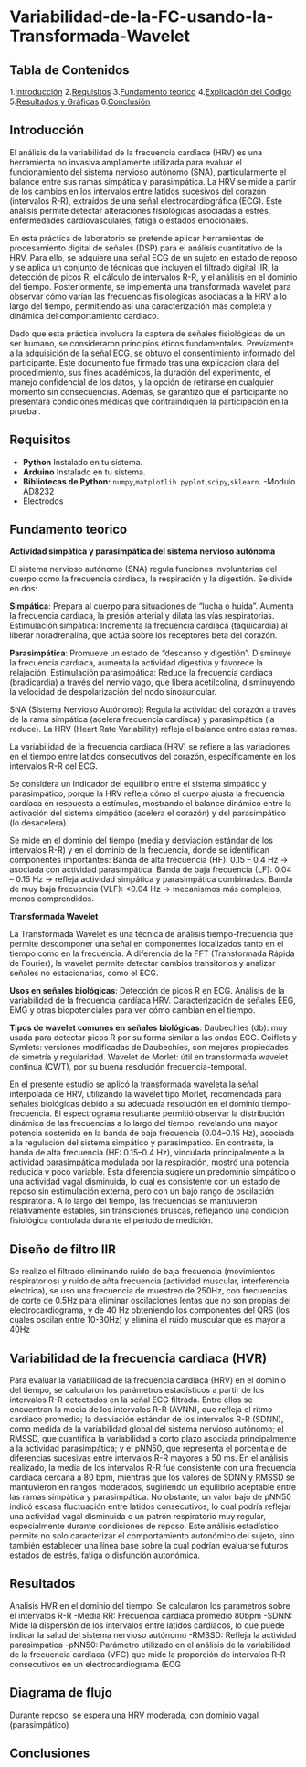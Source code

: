 # Variabilidad-de-la-FC-usando-la-Transformada-Wavelet

## Tabla de Contenidos 
1.[Introducción](#introducción)
2.[Requisitos](#requisitos)
3.[Fundamento teorico](#fundamento-teorico)
4.[Explicación del Código](#explicación-del-código)
5.[Resultados y Gráficas](#resultados-y-gráficas)
6.[Conclusión](#conclusión)

## Introducción 
El análisis de la variabilidad de la frecuencia cardíaca (HRV) es una herramienta no invasiva ampliamente utilizada para evaluar el funcionamiento del sistema nervioso autónomo (SNA), particularmente el balance entre sus ramas simpática y parasimpática. La HRV se mide a partir de los cambios en los intervalos entre latidos sucesivos del corazón (intervalos R-R), extraídos de una señal electrocardiográfica (ECG). Este análisis permite detectar alteraciones fisiológicas asociadas a estrés, enfermedades cardiovasculares, fatiga o estados emocionales.

En esta práctica de laboratorio se pretende aplicar herramientas de procesamiento digital de señales (DSP) para el análisis cuantitativo de la HRV. Para ello, se adquiere una señal ECG de un sujeto en estado de reposo y se aplica un conjunto de técnicas que incluyen el filtrado digital IIR, la detección de picos R, el cálculo de intervalos R-R, y el análisis en el dominio del tiempo. Posteriormente, se implementa una transformada wavelet para observar cómo varían las frecuencias fisiológicas asociadas a la HRV a lo largo del tiempo, permitiendo así una caracterización más completa y dinámica del comportamiento cardíaco.

Dado que esta práctica involucra la captura de señales fisiológicas de un ser humano, se consideraron principios éticos fundamentales. Previamente a la adquisición de la señal ECG, se obtuvo el consentimiento informado del participante. Este documento fue firmado tras una explicación clara del procedimiento, sus fines académicos, la duración del experimento, el manejo confidencial de los datos, y la opción de retirarse en cualquier momento sin consecuencias. Además, se garantizó que el participante no presentara condiciones médicas que contraindiquen la participación en la prueba
.

## Requisitos
- **Python** Instalado en tu sistema.
- **Arduino** Instalado en tu sistema.
- **Bibliotecas de Python:** `numpy`,`matplotlib.pyplot`,`scipy`,`sklearn`.
-Modulo AD8232
- Electrodos

## Fundamento teorico
**Actividad simpática y parasimpática del sistema nervioso autónoma**

El sistema nervioso autónomo (SNA) regula funciones involuntarias del cuerpo como la frecuencia cardíaca, la respiración y la digestión. Se divide en dos:

**Simpática**: Prepara al cuerpo para situaciones de “lucha o huida”. Aumenta la frecuencia cardíaca, la presión arterial y dilata las vías respiratorias.
Estimulación simpática: Incrementa la frecuencia cardíaca (taquicardia) al liberar noradrenalina, que actúa sobre los receptores beta del corazón.

**Parasimpática**: Promueve un estado de “descanso y digestión”. Disminuye la frecuencia cardíaca, aumenta la actividad digestiva y favorece la relajación.
Estimulación parasimpática: Reduce la frecuencia cardíaca (bradicardia) a través del nervio vago, que libera acetilcolina, disminuyendo la velocidad de despolarización del nodo sinoauricular.

SNA (Sistema Nervioso Autónomo):
Regula la actividad del corazón a través de la rama simpática (acelera frecuencia cardíaca) y parasimpática (la reduce). La HRV (Heart Rate Variability) refleja el balance entre estas ramas.

La variabilidad de la frecuencia cardiaca (HRV) se refiere a las variaciones en el tiempo entre latidos consecutivos del corazón, específicamente en los intervalos R-R del ECG.

Se considera un indicador del equilibrio entre el sistema simpático y parasimpático, porque la HRV refleja cómo el cuerpo ajusta la frecuencia cardíaca en respuesta a estímulos, mostrando el balance dinámico entre la activación del sistema simpático (acelera el corazón) y del parasimpático (lo desacelera).

Se mide en el dominio del tiempo (media y desviación estándar de los intervalos R-R) y en el dominio de la frecuencia, donde se identifican componentes importantes:
Banda de alta frecuencia (HF): 0.15 – 0.4 Hz → asociada con actividad parasimpática.
Banda de baja frecuencia (LF): 0.04 – 0.15 Hz → refleja actividad simpática y parasimpática combinadas.
Banda de muy baja frecuencia (VLF): <0.04 Hz → mecanismos más complejos, menos comprendidos.




**Transformada Wavelet**

La Transformada Wavelet es una técnica de análisis tiempo-frecuencia que permite descomponer una señal en componentes localizados tanto en el tiempo como en la frecuencia. A diferencia de la FFT (Transformada Rápida de Fourier), la wavelet permite detectar cambios transitorios y analizar señales no estacionarias, como el ECG.

**Usos en señales biológicas**:
Detección de picos R en ECG.
Análisis de la variabilidad de la frecuencia cardíaca HRV.
Caracterización de señales EEG, EMG y otras biopotenciales para ver cómo cambian en el tiempo.

**Tipos de wavelet comunes en señales biológicas**:
Daubechies (db): muy usada para detectar picos R por su forma similar a las ondas ECG.
Coiflets y Symlets: versiones modificadas de Daubechies, con mejores propiedades de simetría y regularidad.
Wavelet de Morlet: útil en transformada wavelet continua (CWT), por su buena resolución frecuencia-temporal.

En el presente estudio se aplicó la transformada waveleta la señal interpolada de HRV, utilizando la wavelet tipo Morlet, recomendada para señales biológicas debido a su adecuada resolución en el dominio tiempo-frecuencia. El espectrograma resultante permitió observar la distribución dinámica de las frecuencias a lo largo del tiempo, revelando una mayor potencia sostenida en la banda de baja frecuencia (0.04–0.15 Hz), asociada a la regulación del sistema simpático y parasimpático. En contraste, la banda de alta frecuencia (HF: 0.15–0.4 Hz), vinculada principalmente a la actividad parasimpática modulada por la respiración, mostró una potencia reducida y poco variable. Esta diferencia sugiere un predominio simpático o una actividad vagal disminuida, lo cual es consistente con un estado de reposo sin estimulación externa, pero con un bajo rango de oscilación respiratoria. A lo largo del tiempo, las frecuencias se mantuvieron relativamente estables, sin transiciones bruscas, reflejando una condición fisiológica controlada  durante el periodo de medición.

## Diseño de filtro IIR

 Se realizo el filtrado eliminando ruido de baja frecuencia (movimientos respiratorios) y ruido de añta frecuencia (actividad muscular, interferencia electrica), se uso una frecuencia de muestreo de 250Hz, con frecuencias de corte de 0.5Hz para eliminar oscilaciones lentas que no son propias del electrocardiograma, y de 40 Hz obteniendo los componentes del QRS (los cuales oscilan entre 10-30Hz) y elimina el ruido muscular que es mayor a 40Hz

 ## Variabilidad de la frecuencia cardiaca (HVR)

 Para evaluar la variabilidad de la frecuencia cardíaca (HRV) en el dominio del tiempo, se calcularon los parámetros estadísticos a partir de los intervalos R-R detectados en la señal ECG filtrada. Entre ellos se encuentran la media de los intervalos R-R (AVNN), que refleja el ritmo cardíaco promedio; la desviación estándar de los intervalos R-R (SDNN), como medida de la variabilidad global del sistema nervioso autónomo; el RMSSD, que cuantifica la variabilidad a corto plazo asociada principalmente a la actividad parasimpática; y el pNN50, que representa el porcentaje de diferencias sucesivas entre intervalos R-R mayores a 50 ms. En el análisis realizado, la media de los intervalos R-R fue consistente con una frecuencia cardíaca cercana a 80 bpm, mientras que los valores de SDNN y RMSSD se mantuvieron en rangos moderados, sugiriendo un equilibrio aceptable entre las ramas simpática y parasimpática. No obstante, un valor bajo de pNN50 indicó escasa fluctuación entre latidos consecutivos, lo cual podría reflejar una actividad vagal disminuida o un patrón respiratorio muy regular, especialmente durante condiciones de reposo. Este análisis estadístico permite no solo caracterizar el comportamiento autonómico del sujeto, sino también establecer una línea base sobre la cual podrían evaluarse futuros estados de estrés, fatiga o disfunción autonómica.

## Resultados

Analisis HVR en el dominio del tiempo: Se calcularon los parametros sobre el intervalos R-R 
-Media RR: Frecuencia cardiaca promedio 80bpm
-SDNN:  Mide la dispersión de los intervalos entre latidos cardíacos, lo que puede indicar la salud del sistema nervioso autónomo
-RMSSD: Refleja la actividad parasimpatica 
-pNN50: Parámetro utilizado en el análisis de la variabilidad de la frecuencia cardiaca (VFC) que mide la proporción de intervalos R-R consecutivos en un electrocardiograma (ECG

## Diagrama de flujo


Durante reposo, se espera una HRV moderada, con dominio vagal (parasimpático)

## Conclusiones

